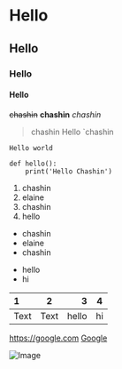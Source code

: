 # Hello
## Hello
### Hello
#### Hello
~~chashin~~
**chashin**
*chashin*
> chashin
> Hello `chashin

```
Hello world
```

```python=
def hello():
    print('Hello Chashin')
```
1. chashin
1. elaine
1. chashin
1. hello

- chashin
- elaine
- chashin

* hello
* hi


|   1   |   2   |   3   |   4   |
| :-----| :---: | ----: |-------|
| Text  | Text  | hello |hi     |

<https://google.com>
[Google](https://google.com)

![Image](https://images.squarespace-cdn.com/content/v1/55cfb535e4b061baebe310df/1587472623697-IC8B3J3ZIZI0AMIE7U8G/sky+photo+for+website+home+page.jpeg?format=2500w)


